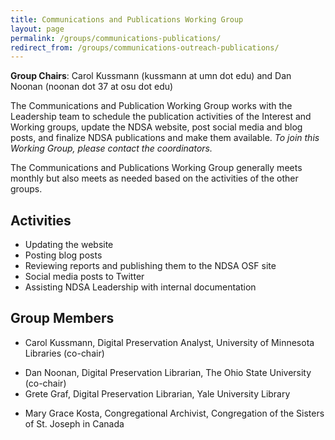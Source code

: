 ```yaml
---
title: Communications and Publications Working Group
layout: page
permalink: /groups/communications-publications/
redirect_from: /groups/communications-outreach-publications/
---
```


**Group Chairs**: Carol Kussmann (kussmann at umn dot edu) and Dan Noonan (noonan dot 37 at osu dot edu) 

The Communications and Publication Working Group works with the Leadership team to schedule the publication activities of the Interest and Working groups, update the NDSA website, post social media and blog posts, and finalize NDSA publications and make them available.  *To join this Working Group, please contact the coordinators.*

The Communications and Publications Working Group generally meets monthly but also meets as needed based on the activities of the other groups.  

## Activities
- Updating the website
- Posting blog posts
- Reviewing reports and <!--assisting with the publishing process--> publishing them to the NDSA OSF site
- Social media posts to Twitter
- Assisting NDSA Leadership with internal documentation

## Group Members
- Carol Kussmann, Digital Preservation Analyst, University of Minnesota Libraries (co-chair)
<!--- Elizabeth England, Digital Preservation Specialist, U.S National Archives and Records Administration (NARA) (social media specialist)-->
- Dan Noonan, Digital Preservation Librarian, The Ohio State University (co-chair)
- Grete Graf, Digital Preservation Librarian, Yale University Library
<!--- Sadie Menchen, Digital Strategist, Smith College Libraries-->
- Mary Grace Kosta, Congregational Archivist, Congregation of the Sisters of St. Joseph in Canada
<!-- - Kathryn Michaelis, Digital Preservation Program Manager, Emory University Libraries (publication specialist)-->
<!--- Nathan Tallman, Digital Preservation Librarian, Penn State--> 
<!-- - Lauren Work, Digital Preservation Librarian, University of Virginia Library-->
